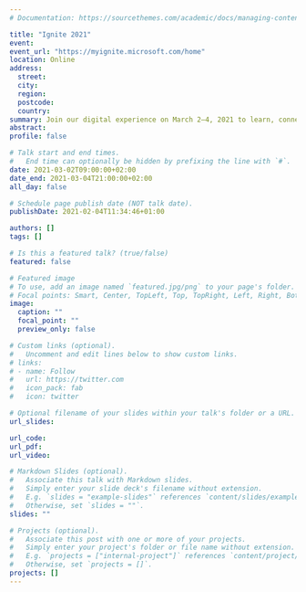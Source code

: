```yaml
---
# Documentation: https://sourcethemes.com/academic/docs/managing-content/

title: "Ignite 2021"
event:
event_url: "https://myignite.microsoft.com/home"
location: Online
address:
  street:
  city:
  region:
  postcode:
  country:
summary: Join our digital experience on March 2–4, 2021 to learn, connect, and explore new tech that’s ready to implement. All skill levels welcome.
abstract:
profile: false

# Talk start and end times.
#   End time can optionally be hidden by prefixing the line with `#`.
date: 2021-03-02T09:00:00+02:00
date_end: 2021-03-04T21:00:00+02:00
all_day: false

# Schedule page publish date (NOT talk date).
publishDate: 2021-02-04T11:34:46+01:00

authors: []
tags: []

# Is this a featured talk? (true/false)
featured: false

# Featured image
# To use, add an image named `featured.jpg/png` to your page's folder. 
# Focal points: Smart, Center, TopLeft, Top, TopRight, Left, Right, BottomLeft, Bottom, BottomRight.
image:
  caption: ""
  focal_point: ""
  preview_only: false

# Custom links (optional).
#   Uncomment and edit lines below to show custom links.
# links:
# - name: Follow
#   url: https://twitter.com
#   icon_pack: fab
#   icon: twitter

# Optional filename of your slides within your talk's folder or a URL.
url_slides:

url_code:
url_pdf:
url_video:

# Markdown Slides (optional).
#   Associate this talk with Markdown slides.
#   Simply enter your slide deck's filename without extension.
#   E.g. `slides = "example-slides"` references `content/slides/example-slides.md`.
#   Otherwise, set `slides = ""`.
slides: ""

# Projects (optional).
#   Associate this post with one or more of your projects.
#   Simply enter your project's folder or file name without extension.
#   E.g. `projects = ["internal-project"]` references `content/project/deep-learning/index.md`.
#   Otherwise, set `projects = []`.
projects: []
---
```

